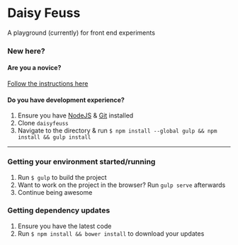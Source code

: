 # Daisy Feuss
A playground (currently) for front end experiments

### New here?

#### Are you a novice?
[Follow the instructions here](docs/new.md)

#### Do you have development experience?
1. Ensure you have [NodeJS](https://nodejs.org/en/) & [Git](https://git-scm.com/downloads) installed
2. Clone `daisyfeuss`
3. Navigate to the directory & run `$ npm install --global gulp && npm install && gulp install`

---

### Getting your environment started/running
1. Run `$ gulp` to build the project
2. Want to work on the project in the browser? Run `gulp serve` afterwards
3. Continue being awesome

### Getting dependency updates
1. Ensure you have the latest code
2. Run `$ npm install && bower install` to download your updates
